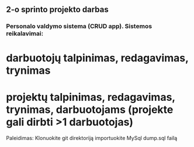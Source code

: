 ## 2-o sprinto projekto darbas

### Personalo valdymo sistema (CRUD app). Sistemos reikalavimai: 
# darbuotojų talpinimas, redagavimas, trynimas
# projektų talpinimas, redagavimas, trynimas, darbuotojams (projekte gali dirbti >1 darbuotojas)

Paleidimas:
Klonuokite git direktoriją
importuokite MySql dump.sql failą





